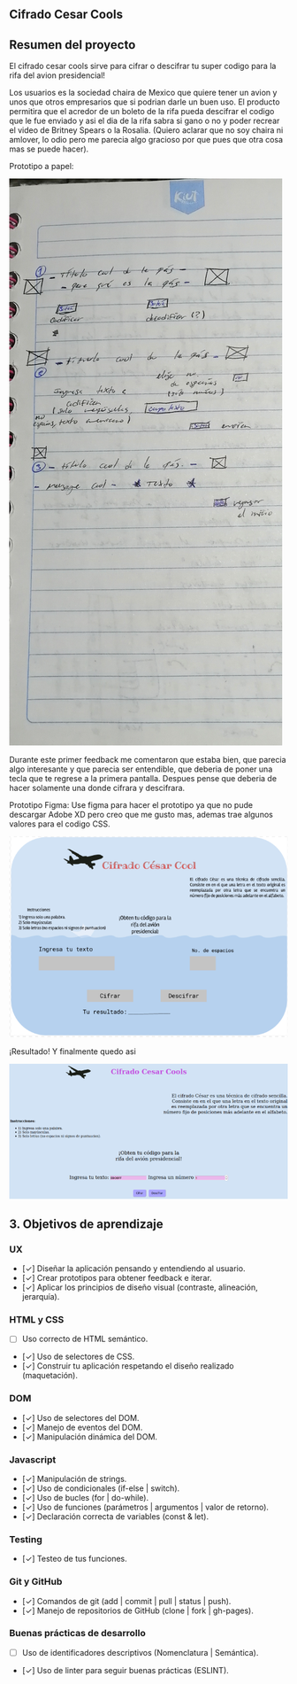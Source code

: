 ## Cifrado Cesar Cools

## Resumen del proyecto

El cifrado cesar cools sirve para cifrar o descifrar tu super codigo para la rifa del avion presidencial!

Los usuarios es la sociedad chaira de Mexico que quiere tener un avion y unos que otros empresarios que si podrian darle un buen uso.
El producto permitira que el acredor de un boleto de la rifa pueda descifrar el codigo que le fue enviado y asi el dia de la rifa sabra si gano o no y poder recrear el video de Britney Spears o la Rosalia.
(Quiero aclarar que no soy chaira ni amlover, lo odio pero me parecia algo gracioso por que pues que otra cosa mas se puede hacer).

Prototipo a papel:

![PrototipoPapel](src/Imagenes/prototipopapel.jpg)

Durante este primer feedback me comentaron que estaba bien, que parecia algo interesante y que parecia ser entendible, que deberia de poner una tecla que te regrese a la primera pantalla. Despues pense que deberia de hacer solamente una donde cifrara y descifrara.

Prototipo Figma: Use figma para hacer el prototipo ya que no pude descargar Adobe XD pero creo que me gusto mas, ademas trae algunos valores para el codigo CSS.

![Prototipo Figma](src/Imagenes/prototipofigma.png)

¡Resultado! Y finalmente quedo asi

![Final](src/Imagenes/pantalla.png)



## 3. Objetivos de aprendizaje

### UX

- [✓] Diseñar la aplicación pensando y entendiendo al usuario.
- [✓] Crear prototipos para obtener feedback e iterar.
- [✓] Aplicar los principios de diseño visual (contraste, alineación, jerarquía).

### HTML y CSS

- [ ] Uso correcto de HTML semántico.
- [✓] Uso de selectores de CSS.
- [✓] Construir tu aplicación respetando el diseño realizado (maquetación).

### DOM

- [✓] Uso de selectores del DOM.
- [✓] Manejo de eventos del DOM.
- [✓] Manipulación dinámica del DOM.

### Javascript

- [✓] Manipulación de strings.
- [✓] Uso de condicionales (if-else | switch).
- [✓] Uso de bucles (for | do-while).
- [✓] Uso de funciones (parámetros | argumentos | valor de retorno).
- [✓] Declaración correcta de variables (const & let).

### Testing
- [✓] Testeo de tus funciones.

### Git y GitHub
- [✓] Comandos de git (add | commit | pull | status | push).
- [✓] Manejo de repositorios de GitHub (clone | fork | gh-pages).

### Buenas prácticas de desarrollo
- [ ] Uso de identificadores descriptivos (Nomenclatura | Semántica).
- [✓] Uso de linter para seguir buenas prácticas (ESLINT).

  
  
